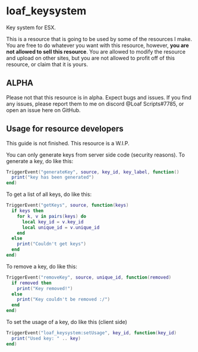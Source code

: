 # loaf_keysystem
Key system for ESX. 

This is a resource that is going to be used by some of the resources I make.
You are free to do whatever you want with this resource, however, **you are not allowed to sell this resource**. You are allowed to modify the resource and upload on other sites, but you are not allowed to profit off of this resource, or claim that it is yours.

## ALPHA
Please not that this resource is in alpha. Expect bugs and issues. 
If you find any issues, please report them to me on discord @Loaf Scripts#7785, or open an issue here on GitHub.

## Usage for resource developers
This guide is not finished. This resource is a W.I.P.

You can only generate keys from server side code (security reasons). To generate a key, do like this:
```lua
TriggerEvent("generateKey", source, key_id, key_label, function()
  print("key has been generated")
end)
```

To get a list of all keys, do like this:
```lua
TriggerEvent("getKeys", source, function(keys)
  if keys then
    for k, v in pairs(keys) do
      local key_id = v.key_id
      local unique_id = v.unique_id
    end
  else
    print("Couldn't get keys")
  end
end)
```

To remove a key, do like this:
```lua
TriggerEvent("removeKey", source, unique_id, function(removed)
  if removed then
    print("Key removed!")
  else
    print("Key couldn't be removed :/")
  end
end)
```

To set the usage of a key, do like this (client side)
```lua
TriggerEvent("loaf_keysystem:setUsage", key_id, function(key_id)
  print("Used key: " .. key)
end)
```
